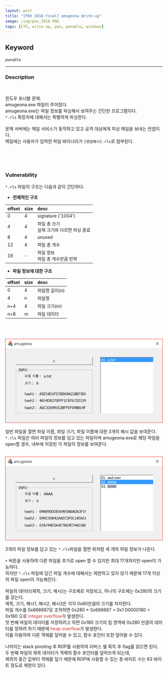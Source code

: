 ```yaml
---
layout: post
title: "[POX 2018 Final] amugeona Write-up"
image: /img/pox_2018.PNG
tags: [CTF, write-up, pwn, pwnable, windows]
---
```


## Keyword
`pwnable`

---
### Description

<br>

윈도우 포너블 문제.<br>
amugeona.exe 파일이 주어졌다.<br>
amugeona.exe는 파일 정보를 파싱해서 보여주는 간단한 프로그램이다.<br>
`*.rls` 확장자에 대해서는 특별하게 파싱한다.<br>
<br>
문제 서버에는 메일 서비스가 동작하고 있고 공격 대상에게 피싱 메일을 보내는 컨셉이다.<br>
메일에는 사용자가 입력한 파일 바이너리가 `[랜덤해시].rls`로 첨부된다.<br>

<br><br><br>

### Vulnerability


`*.rls` 파일의 구조는 다음과 같이 간단하다.


* <b>전체적인 구조</b>

| offset | size | desc |
| :------ | :--- |:--- |
| 0 | 4 | signature ('1004') |
| 4 | 4 | 파일 총 크기<br>실제 크기와 다르면 파싱 종료 |
| 8 | 4 | unused |
| 12 | 4 | 파일 총 개수 |
| 16 | - | 파일 정보<br>파일 총 개수만큼 반복 |

* <b>파일 정보에 대한 구조</b>

| offset | size | desc |
| :------ | :--- |:--- |
| 0 | 4 | 파일명 길이(n) |
| 4 | n | 파일명 |
| n+4 | 4 | 파일 크기(m) |
| n+8 | m | 파일 데이터 |

<br>
<br>
<br>

<center><img src="/img/pox_2018_final_amugeona.png" class="effect"></center>

일반 파일을 열면 파일 이름, 파일 크기, 파일 이름에 대한 3개의 해시 값을 보여준다.<br>
`*.rls` 파일은 여러 파일의 정보를 담고 있는 파일이며 amugeona.exe로 해당 파일을 open할 경우, 내부에 저장된 각 파일의 정보를 보여준다.<br>
<br>

<center><img src="/img/pox_2018_final_amugeona_1.png" class="effect"></center>

3개의 파일 정보를 담고 있는 `*.rls`파일을 열면 위처럼 세 개의 파일 정보가 나온다.<br>
<br>
`+` 버튼을 사용하여 다른 파일을 추가로 open 할 수 있지만 최대 17개까지만 open이 가능하다.<br>
하지만 `*.rls` 파일에 담긴 파일 개수에 대해서는 제한하고 있지 않기 때문에 17개 이상의 파일 open이 가능해진다.<br>
<br>
파일의 데이터(제목, 크기, 해시)는 구조체로 저장되고, 하나의 구조체는 0x280의 크기를 갖는다.<br>
제목, 크기, 해시1, 해시2, 해시3은 각각 0x80만큼의 크기를 차지한다.<br>
파일 개수를 0x666667로 조작하면 0x280 * 0x666667 = 0x1 00000180 = 0x180 으로 <span style="color:#cf3030">integer overflow</span>가 발생한다.<br>
첫 번째 파일의 데이터를 저장하려고 하면 0x180 크기의 힙 영역에 0x280 만큼의 데이터를 정하려 하기 때문에 <span style="color:#cf3030">heap overflow</span>가 발생한다.<br>
이를 이용하여 다른 객체를 덮어쓸 수 있고, 함수 포인터 또한 덮어쓸 수 있다.<br>
<br>
나머지는 stack pivoting 후 ROP를 사용하여 리버스 쉘 획득 후 flag를 읽으면 된다.<br>
두 번째 파일의 제목 데이터가 객체의 함수 포인터를 덮어쓰게 되는데, <br>제목의 중간 값부터 객체를 덮기 때문에 ROP에 사용할 수 있는 총 바이트 수는 63 바이트 정도로 제한이 있다.<br>
